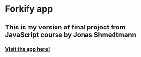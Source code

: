 # Forkify app

## This is my version of final project from JavaScript course by Jonas Shmedtmann

### [Visit the app here!](https://forkify-pk.netlify.app/)
